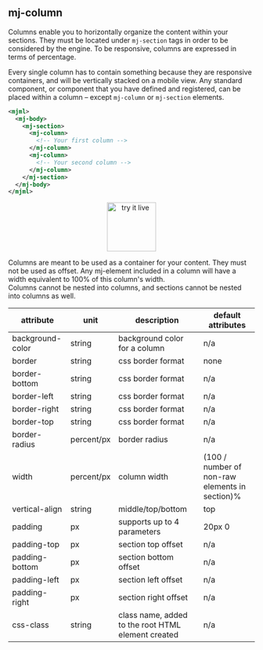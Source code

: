 ## mj-column

Columns enable you to horizontally organize the content within your sections. They must be located under `mj-section` tags in order to be considered by the engine.
To be responsive, columns are expressed in terms of percentage.

Every single column has to contain something because they are responsive containers, and will be vertically stacked on a mobile view. Any standard component, or component that you have defined and registered, can be placed within a column – except `mj-column` or `mj-section` elements.

```xml
<mjml>
  <mj-body>
    <mj-section>
      <mj-column>
        <!-- Your first column -->
      </mj-column>
      <mj-column>
        <!-- Your second column -->
      </mj-column>
    </mj-section>
  </mj-body>
</mjml>
```

<p align="center">
  <a href="https://mjml.io/try-it-live/components/column">
    <img width="100px" src="https://mjml.io/assets/img/svg/TRYITLIVE.svg" alt="try it live" />
  </a>
</p>

<aside class="notice">
  Columns are meant to be used as a container for your content. They must not be used as offset. Any mj-element included in a column will have a width equivalent to 100% of this column's width.
</aside>

<aside class="warning">
  Columns cannot be nested into columns, and sections cannot be nested into columns as well.
</aside>

attribute           | unit        | description                    | default attributes
--------------------|-------------|--------------------------------|--------------------------------------
background-color    | string      | background color for a column  | n/a
border              | string      | css border format              | none
border-bottom       | string      | css border format              | n/a
border-left         | string      | css border format              | n/a
border-right        | string      | css border format              | n/a
border-top          | string      | css border format              | n/a
border-radius       | percent/px  | border radius                  | n/a
width               | percent/px  | column width                   | (100 / number of non-raw elements in section)%
vertical-align      | string      | middle/top/bottom              | top
padding             | px          | supports up to 4 parameters    | 20px 0
padding-top         | px          | section top offset             | n/a
padding-bottom      | px          | section bottom offset          | n/a
padding-left        | px          | section left offset            | n/a
padding-right       | px          | section right offset           | n/a
css-class           | string      | class name, added to the root HTML element created | n/a

